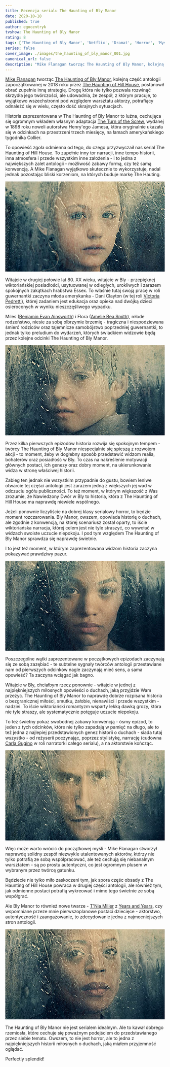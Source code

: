 ```yaml
---
title: Recenzja serialu The Haunting of Bly Manor
date: 2020-10-18
published: true
author: egocentryk
tvshow: The Haunting of Bly Manor
rating: 8
tags: ['The Haunting of Bly Manor', 'Netflix', 'Dramat', 'Horror', 'Mystery']
series: false
cover_image: ./images/the_haunting_of_bly_manor_001.jpg
canonical_url: false
description: "Mike Flanagan tworząc The Haunting of Bly Manor, kolejną część antologii zapoczątkowanej w 2018 roku przez The Haunting of Hill House, postanowił obrać zupełnie inną strategię. Drogę która nie tylko pozwala rozwinąć skrzydła jego twórczości, ale udowadnia, że zespół, z którym pracuje, to wyjątkowo wszechstronni pod względem warsztatu aktorzy, potrafiący odnaleźć się w wielu, często dość skrajnych sytuacjach."
---
```


[Mike Flanagan](https://www.imdb.com/name/nm1093039/) tworząc [The Haunting of Bly Manor](https://www.imdb.com/title/tt10970552/), kolejną część antologii zapoczątkowanej w 2018 roku przez [The Haunting of Hill House](https://www.imdb.com/title/tt6763664/), postanowił obrać zupełnie inną strategię. Drogę która nie tylko pozwala rozwinąć skrzydła jego twórczości, ale udowadnia, że zespół, z którym pracuje, to wyjątkowo wszechstronni pod względem warsztatu aktorzy, potrafiący odnaleźć się w wielu, często dość skrajnych sytuacjach.

Historia zaprezentowana w The Haunting of Bly Manor to luźna, cechująca się ogromnym wkładem własnym adaptacja [The Turn of the Screw](https://en.wikipedia.org/wiki/The_Turn_of_the_Screw), wydanej w 1898 roku noweli autorstwa Henry'ego Jamesa, która oryginalnie ukazała się w odcinkach na przestrzeni trzech miesięcy, na łamach amerykańskiego tygodnika Collier.

To opowieść zgoła odmienna od tego, do czego przyzwyczaił nas serial The Haunting of Hill House. To zupełnie inny tor narracji, inne tempo historii, inna atmosfera i przede wszystkim inne założenia - i to jedna z największych zalet antologii - możliwość zabawy formą, czy też samą konwencją. A Mike Flanagan wyjątkowo skutecznie to wykorzystuje, nadal jednak pozostając bliski korzeniom, na których buduje markę The Hauting.

![Image](./images/the_haunting_of_bly_manor_002.jpg)

Witajcie w drugiej połowie lat 80. XX wieku, witajcie w Bly - przepięknej wiktoriańskiej posiadłości, usytuowanej w odległych, urokliwych i zarazem spokojnych zakątkach hrabstwa Essex. To właśnie tutaj swoją pracę w roli guwernantki zaczyna młoda amerykanka - Dani Clayton (w tej roli [Victoria Pedretti](https://www.imdb.com/name/nm6442992/)), której zadaniem jest edukacja oraz opieka nad dwójką dzieci osieroconych w wyniku nieszczęśliwego wypadku.

Miles ([Benjamin Evan Ainsworth](https://www.imdb.com/name/nm9974256/)) i Flora ([Amelie Bea Smith](https://www.imdb.com/name/nm9541566/)), młode rodzeństwo, niesie za sobą olbrzymie brzemię - tragiczna i niespodziewana śmierć rodziców oraz tajemnicze samobójstwo poprzedniej guwernantki, to jednak tylko preludium do wydarzeń, których świadkiem widzowie będą przez kolejne odcinki The Haunting of Bly Manor.

![Image](./images/the_haunting_of_bly_manor_003.jpg)

Przez kilka pierwszych epizodów historia rozwija się spokojnym tempem - twórcy The Haunting of Bly Manor niespecjalnie się spieszą z rozwojem akcji - to moment, żeby w dogłebny sposób przedstawić widzom realia, bohaterów oraz posiadłość w Bly. To czas na nakreślenie motywacji głównych postaci, ich genezy oraz dobry moment, na ukierunkowanie widza w stronę właściwej historii.

Zabieg ten jednak nie wszystkim przypadnie do gustu, bowiem leniwe otwarcie tej części antologii jest zarazem jedną z większych jej wad w odczuciu ogółu publiczności. To też moment, w którym większość z Was zrozumie, że Nawiedzony Dwór w Bly to historia, która z The Haunting of Hill House ma naprawdę niewiele wspólnego. 

Jeżeli ponownie liczyliście na dobrej klasy serialowy horror, to będzie moment rozczarowania. Bly Manor, owszem, opowiada historię o duchach, ale zgodnie z konwencją, na której scenariusz został oparty, to iście wiktoriańska narracja, której celem jest nie tyle straszyć, co wywołać w widzach swoiste uczucie niepokoju. I pod tym względem The Haunting of Bly Manor sprawdza się naprawdę świetnie.

I to jest też moment, w którym zaprezentowana widzom historia zaczyna pokazywać prawdziwy pazur.

![Image](./images/the_haunting_of_bly_manor_004.jpg)

Poszczególne wątki zaprezentowane w początkowych epizodach zaczynają się ze sobą zazębiać - te subtelne sygnały twórców antologii przestawiane nam od pierwszych odcinków nagle zaczynają mieć sens, a sama opowieść? Ta zaczyna wciągać jak bagno.

Witajcie w Bly, chciałbym rzecz ponownie - witajcie w jednej z najpiękniejszych miłosnych opowieści o duchach, jaką przyjdzie Wam przeżyć. The Haunting of Bly Manor to naprawdę dobrze rozpisana historia o bezgranicznej miłości, smutku, żałobie, nienawiści i przede wszystkim - nadziei. To iście wiktoriański romantyzm wsparty lekką dawką grozy, która nie tyle straszy, ale systematycznie potęguje uczucie niepokoju.

To też świetny pokaz swobodnej zabawy konwencją - ósmy epizod, to jeden z tych odcinków, które nie tylko zapadają w pamięć na długo, ale to też jedna z najlepiej przedstawionych genez historii o duchach - siada tutaj wszystko - od reżyserii poczynając, poprzez stylistykę, narrację (cudowna [Carla Gugino](https://www.imdb.com/name/nm0001303/) w roli narratorki całego serialu), a na aktorstwie kończąc.

![Image](./images/the_haunting_of_bly_manor_005.jpg)

Więc może warto wrócić do początkowej myśli - Mike Flanagan stworzył naprawdę solidny zespół niezwykle utalentowanych aktorów, którzy nie tylko potrafią ze sobą współpracować, ale też cechują się niebanalnym warsztatem - są po prostu autentyczni, co jest ogromnym plusem w wybranym przez twórcę gatunku.

Będziecie nie tylko miło zaskoczeni tym, jak spora częśc obsady z The Haunting of Hill House powraca w drugiej części antologii, ale również tym, jak odmienne postaci potrafią wykreować i mimo tego świetnie ze sobą współgrać.

Ale Bly Manor to również nowe twarze - [T'Nia Miller](https://www.imdb.com/name/nm2761963/) z [Years and Years](/recenzja-serialu-years-and-years/), czy wspomniane przeze mnie pierwszoplanowe postaci dziecięce - aktorstwo, autentyczność i zaangażowanie, to zdecydowanie jedna z najmocniejszych stron antologii.

![Image](./images/the_haunting_of_bly_manor_006.jpg)

The Haunting of Bly Manor nie jest serialem idealnym. Ale to kawał dobrego rzemiosła, które cechuje się poważnym podejściem do przedstawianego przez siebie tematu. Owszem, to nie jest horror, ale to jedna z najpiękniejszych historii miłosnych o duchach, jaką miałem przyjemność oglądać.

Perfectly splendid!
